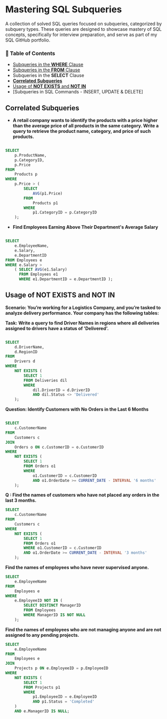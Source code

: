 # Mastering SQL Subqueries 

A  collection of solved SQL queries focused on subqueries, categorized by subquery types. These queries are designed to showcase mastery of SQL concepts, specifically for interview preparation, and serve as part of my SQL GitHub portfolio.


### 📍 Table of Contents

- [Subqueries in the **WHERE** Clause](https://github.com/Kishan0705/Kishan-SQL-Portfolio/blob/main/The-Subquery-Collection/Subqueries%20in%20the%20WHERE%20Clause.md#subqueries-in-the-where-clause)
- [Subqueries in the **FROM** Clause](https://github.com/Kishan0705/Kishan-SQL-Portfolio/blob/main/The-Subquery-Collection/Subqueries%20in%20the%20FROM%20Clause.md#subqueries-in-the-from-clause)
- Subqueries in the **SELECT** Clause
- [**Correlated Subqueries**](https://github.com/Kishan0705/Kishan-SQL-Portfolio/blob/main/The-Subquery-Collection/README.md#correlated-subqueries)
- [Usage of **NOT EXISTS** and **NOT IN**](https://github.com/Kishan0705/Kishan-SQL-Portfolio/blob/main/The-Subquery-Collection/README.md#usage-of-not-exists-and-not-in)
- [Subqueries in SQL Commands - INSERT, UPDATE & DELETE]




## Correlated Subqueries 

- **A retail company wants to identify the products with a price higher than the average price of all products in the same category. Write a query to retrieve the product name, category, and price of such products.**
```sql

SELECT 
    p.ProductName,
    p.CategoryID,
    p.Price
FROM 
    Products p
WHERE 
    p.Price > (
        SELECT 
            AVG(p1.Price) 
        FROM 
            Products p1
        WHERE 
            p1.CategoryID = p.CategoryID
    );

```

- **Find Employees Earning Above Their Department's Average Salary**
```sql

SELECT 
    e.EmployeeName,
    e.Salary,
    e.DepartmentID
FROM Employees e 
WHERE e.Salary > 
    ( SELECT AVG(e1.Salary) 
      FROM Employees e1 
      WHERE e1.DepartmentID = e.DepartmentID );

```


## Usage of NOT EXISTS and NOT IN

**Scenario:**
**You’re working for a Logistics Company, and you’re tasked to analyze delivery performance. Your company has the following tables:**

**Task:**
**Write a query to find Driver Names in regions where all deliveries assigned to drivers have a status of 'Delivered'.**

```sql

SELECT 
    d.DriverName,
    d.RegionID
FROM 
    Drivers d
WHERE 
    NOT EXISTS (
        SELECT 1 
        FROM Deliveries dil
        WHERE 
            dil.DriverID = d.DriverID 
            AND dil.Status <> 'Delivered'
    );


```


**Question: Identify Customers with No Orders in the Last 6 Months**


```sql

SELECT 
    c.CustomerName 
FROM 
    Customers c
JOIN 
    Orders o ON c.CustomerID = o.CustomerID 
WHERE 
    NOT EXISTS (
        SELECT 1
        FROM Orders o1
        WHERE 
            o1.CustomerID = c.CustomerID 
            AND o1.OrderDate >= CURRENT_DATE - INTERVAL '6 months'
    );


```

**Q : Find the names of customers who have not placed any orders in the last 3 months.**

```sql
SELECT 
    c.CustomerName 
FROM 
    Customers c 
WHERE 
    NOT EXISTS ( 
        SELECT 1 
        FROM Orders o1
        WHERE o1.CustomerID = c.CustomerID 
        AND o1.OrderDate >= CURRENT_DATE - INTERVAL '3 months'
    );

```

**Find the names of employees who have never supervised anyone.**

```sql
SELECT 
    e.EmployeeName 
FROM 
    Employees e 
WHERE 
    e.EmployeeID NOT IN (
        SELECT DISTINCT ManagerID 
        FROM Employees 
        WHERE ManagerID IS NOT NULL
    );

```

**Find the names of employees who are not managing anyone and are not assigned to any pending projects.**
```sql
SELECT 
    e.EmployeeName
FROM 
    Employees e 
JOIN 
    Projects p ON e.EmployeeID = p.EmployeeID 
WHERE 
    NOT EXISTS (
        SELECT 1 
        FROM Projects p1
        WHERE 
            p1.EmployeeID = e.EmployeeID 
            AND p1.Status = 'Completed'
    )
    AND e.ManagerID IS NULL;
```












